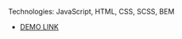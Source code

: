 Technologies: JavaScript, HTML, CSS, SCSS, BEM
  - [DEMO LINK](https://niki-veb-dev.github.io/Miami_landing/)
